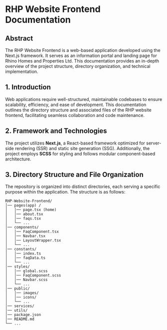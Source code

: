 # **RHP Website Frontend Documentation**  

## **Abstract**  
The RHP Website Frontend is a web-based application developed using the Next.js framework. It serves as an information portal and landing page for Rhino Homes and Properties Ltd. This documentation provides an in-depth overview of the project structure, directory organization, and technical implementation.  

## **1. Introduction**  
Web applications require well-structured, maintainable codebases to ensure scalability, efficiency, and ease of development. This documentation outlines the directory structure and associated files of the RHP website frontend, facilitating seamless collaboration and code maintenance.  

## **2. Framework and Technologies**  
The project utilizes **Next.js**, a React-based framework optimized for server-side rendering (SSR) and static site generation (SSG). Additionally, the project employs **SCSS** for styling and follows modular component-based architecture.  

## **3. Directory Structure and File Organization**  
The repository is organized into distinct directories, each serving a specific purpose within the application. The structure is as follows:  

```plaintext
RHP-Website-Frontend/
│── pages(app) /
│   │── page.tsx (home)
│   │── about.tsx
│   │── faqs.tsx
│   └── ...
│── components/
│   │── FaqComponent.tsx
│   │── Navbar.tsx
│   │── LayoutWrapper.tsx
│   └── ...
│── constants/
│   │── index.ts
│   │── faqData.ts
│   └── ...
│── styles/
│   │── global.scss
│   │── FaqComponent.scss
│   │── Navbar.scss
│   └── ...
│── public/
│   │── images/
│   │── icons/
│   └── ...
│── services/
│── utils/
│── package.json
│── README.md
└── ...
